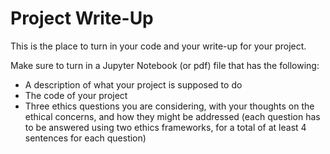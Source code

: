 # Project Write-Up

This is the place to turn in your code and your write-up for your project.

Make sure to turn in a Jupyter Notebook (or pdf) file that has the following:

- A description of what your project is supposed to do
- The code of your project
- Three ethics questions you are considering, with your thoughts on the ethical concerns, and how they might be addressed (each question has to be answered using two ethics frameworks, for a total of at least 4 sentences for each question)